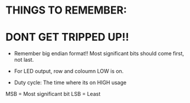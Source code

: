 
# THINGS TO REMEMBER:
#       DONT GET TRIPPED UP!!


- Remember big endian format!!
Most significant bits should come first, not last.



- For LED output, row and coloumn LOW is on.


- Duty cycle:
The time where its on HIGH usage


MSB = Most significant bit
LSB = Least




